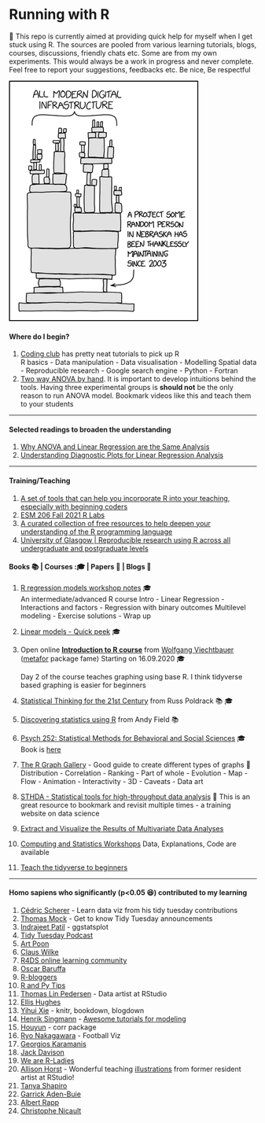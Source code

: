 ﻿# Running with R
:page_with_curl: This repo is currently aimed at providing quick help for myself when I get stuck using R. The sources are pooled from various learning tutorials, blogs, courses, discussions, friendly chats etc. Some are from my own experiments. This would always be a work in progress and never complete. Feel free to report your suggestions, feedbacks etc. Be nice, Be respectful

![Be grateful](https://github.com/rahulvenugopal/Running_With_R/blob/master/images/dependency.png)

#### Where do I begin?

1. [Coding club](https://ourcodingclub.github.io/) has pretty neat tutorials to pick up R   
   R basics - Data manipulation - Data visualisation - Modelling
   Spatial data - Reproducible research -
   Google search engine - Python - Fortran   
2. [Two way ANOVA by hand](https://www.youtube.com/watch?v=V_fKD1jqHyk). It is important to develop intuitions behind the tools. Having three experimental groups is **should not** be the only reason to run ANOVA model. Bookmark videos like this and teach them to your students

----

#### Selected readings to broaden the understanding

1. [Why ANOVA and Linear Regression are the Same Analysis](https://www.theanalysisfactor.com/why-anova-and-linear-regression-are-the-same-analysis/)
2. [Understanding Diagnostic Plots for Linear Regression Analysis](https://data.library.virginia.edu/diagnostic-plots/)

----

#### Training/Teaching
1. [A set of tools that can help you incorporate R into your teaching, especially with beginning coders](https://github.com/allisonhorst/qmss-r-teaching-tools)
2. [ESM 206 Fall 2021 R Labs](https://github.com/allisonhorst/esm206-f2021-labs)
3. [A curated collection of free resources to help deepen your understanding of the R programming language](https://github.com/iamericfletcher/awesome-r-learning-resources)
4. [University of Glasgow | Reproducible research using R across all undergraduate and postgraduate levels](https://psyteachr.github.io/)

#### Books :books: | Courses ::mortar_board: | Papers :page_facing_up: | Blogs :book:

1. [R regression models workshop notes](http://tutorials.iq.harvard.edu/R/Rstatistics/Rstatistics.html#introduction) :mortar_board:   
   An intermediate/advanced R course
   Intro - Linear Regression - Interactions and factors - Regression with binary outcomes
   Multilevel modeling - Exercise solutions - Wrap up   
2. [Linear models - Quick peek](https://data.princeton.edu/r/linearmodels) :mortar_board:
3. Open online [**Introduction to R course**](http://www.wvbauer.com/doku.php/course_oor) from [Wolfgang Viechtbauer](http://www.wvbauer.com/doku.php/home) ([metafor](http://www.metafor-project.org/doku.php) package fame)
   Starting on 16.09.2020 :mortar_board:

   Day 2 of the course teaches graphing using base R. I think tidyverse based graphing is easier for beginners   
4. [Statistical Thinking for the 21st Century](https://statsthinking21.org/) from Russ Poldrack :books: :mortar_board:
5. [Discovering statistics using R](https://www.discoveringstatistics.com/) from Andy Field :books:
6. [Psych 252: Statistical Methods for Behavioral and Social Sciences](https://web.stanford.edu/class/psych252/#) :mortar_board:
   Book is [here](https://psych252.github.io/psych252book/)
7. [The R Graph Gallery](https://www.r-graph-gallery.com/) - Good guide to create different types of graphs :book:
   Distribution - Correlation - Ranking - Part of whole - Evolution - Map - Flow - Animation - Interactivity - 3D - Caveats - Data art
8. [STHDA - Statistical tools for high-throughput data analysis](http://www.sthda.com/english/) :book:
   This is an great resource to bookmark and revisit multiple times - a training website on data science
9. [Extract and Visualize the Results of Multivariate Data Analyses](https://rpkgs.datanovia.com/factoextra/)
10. [Computing and Statistics Workshops](https://opr.princeton.edu/workshops/)
Data, Explanations, Code are available
11. [Teach the tidyverse to beginners](http://varianceexplained.org/r/teach-tidyverse/)

---

#### Homo sapiens who significantly (p<0.05 :laughing:) contributed to my learning

1. [Cédric Scherer](http://cedricscherer.netlify.com/) - Learn data viz from his tidy tuesday contributions
2. [Thomas Mock](https://twitter.com/thomas_mock) - Get to know Tidy Tuesday announcements
3. [Indrajeet Patil](https://t.co/tvq0WpRSgz?amp=1) - ggstatsplot
4. [Tidy Tuesday Podcast](https://t.co/Lxs93VUBxG?amp=1)
5. [Art Poon](https://twitter.com/art_poon)
6. [Claus Wilke](https://t.co/mHjnYFxD9D?amp=1)
7. [R4DS online learning community](https://twitter.com/R4DScommunity)
8. [Oscar Baruffa](https://twitter.com/OscarBaruffa)
9. [R-bloggers](http://t.co/s1TkcCUCoR?amp=1)
10. [R and Py Tips](https://twitter.com/R_Programming)
11. [Thomas Lin Pedersen](https://twitter.com/thomasp85) - Data artist at RStudio
12. [Ellis Hughes](https://twitter.com/ellis_hughes)
13. [Yihui Xie](https://twitter.com/xieyihui) - knitr, bookdown, blogdown
14. [Henrik Singmann](https://t.co/UUBLr64vHE?amp=1) - [Awesome tutorials for modeling](https://github.com/singmann)
15. [Houyun](https://twitter.com/houyunhuang) - corr package
16. [Ryo Nakagawara](https://twitter.com/R_by_Ryo) - Football Viz
17. [Georgios Karamanis](https://twitter.com/geokaramanis)
18. [Jack Davison](https://twitter.com/JDavison_)
19. [We are R-Ladies](https://twitter.com/WeAreRLadies)
20. [Allison Horst](https://t.co/7w8ECOcN4M?amp=1) - Wonderful teaching [illustrations](https://t.co/7w8ECOcN4M?amp=1) from former resident artist at RStudio!
21. [Tanya Shapiro](https://www.tanyashapiro.com/)
22. [Garrick Aden-Buie](https://www.garrickadenbuie.com/)
23. [Albert Rapp](https://albert-rapp.de/)
24. [Christophe Nicault](https://www.christophenicault.com)
